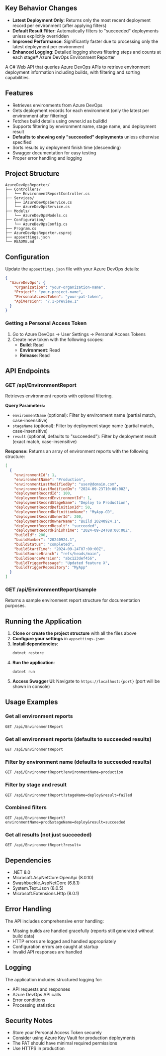 ## Key Behavior Changes

- **Latest Deployment Only**: Returns only the most recent deployment record per environment (after applying filters)
- **Default Result Filter**: Automatically filters to "succeeded" deployments unless explicitly overridden
- **Improved Performance**: Significantly faster due to processing only the latest deployment per environment
- **Enhanced Logging**: Detailed logging shows filtering steps and counts at each stage# Azure DevOps Environment Reporter

A C# Web API that queries Azure DevOps APIs to retrieve environment deployment information including builds, with filtering and sorting capabilities.

## Features

- Retrieves environments from Azure DevOps
- Gets deployment records for each environment (only the latest per environment after filtering)
- Fetches build details using owner.id as buildId
- Supports filtering by environment name, stage name, and deployment result
- **Defaults to showing only "succeeded" deployments** unless otherwise specified
- Sorts results by deployment finish time (descending)
- Swagger documentation for easy testing
- Proper error handling and logging

## Project Structure

```
AzureDevOpsReporter/
├── Controllers/
│   └── EnvironmentReportController.cs
├── Services/
│   ├── IAzureDevOpsService.cs
│   └── AzureDevOpsService.cs
├── Models/
│   └── AzureDevOpsModels.cs
├── Configuration/
│   └── AzureDevOpsConfig.cs
├── Program.cs
├── AzureDevOpsReporter.csproj
├── appsettings.json
└── README.md
```

## Configuration

Update the `appsettings.json` file with your Azure DevOps details:

```json
{
  "AzureDevOps": {
    "Organization": "your-organization-name",
    "Project": "your-project-name", 
    "PersonalAccessToken": "your-pat-token",
    "ApiVersion": "7.1-preview.1"
  }
}
```

### Getting a Personal Access Token

1. Go to Azure DevOps → User Settings → Personal Access Tokens
2. Create new token with the following scopes:
   - **Build**: Read
   - **Environment**: Read
   - **Release**: Read

## API Endpoints

### GET /api/EnvironmentReport

Retrieves environment reports with optional filtering.

**Query Parameters:**
- `environmentName` (optional): Filter by environment name (partial match, case-insensitive)
- `stageName` (optional): Filter by deployment stage name (partial match, case-insensitive)
- `result` (optional, defaults to "succeeded"): Filter by deployment result (exact match, case-insensitive)

**Response:**
Returns an array of environment reports with the following structure:

```json
[
  {
    "environmentId": 1,
    "environmentName": "Production",
    "environmentLastModifiedBy": "user@domain.com",
    "environmentLastModifiedOn": "2024-09-23T10:00:00Z",
    "deploymentRecordId": 100,
    "deploymentRecordEnvironmentId": 1,
    "deploymentRecordStageName": "Deploy to Production",
    "deploymentRecordDefinitionId": 50,
    "deploymentRecordDefinitionName": "MyApp-CD",
    "deploymentRecordOwnerId": 200,
    "deploymentRecordOwnerName": "Build 20240924.1",
    "deploymentRecordResult": "succeeded",
    "deploymentRecordFinishTime": "2024-09-24T08:00:00Z",
    "buildId": 200,
    "buildNumber": "20240924.1",
    "buildStatus": "completed",
    "buildStartTime": "2024-09-24T07:00:00Z",
    "buildSourceBranch": "refs/heads/main",
    "buildSourceVersion": "abc123def456",
    "buildTriggerMessage": "Updated feature X",
    "buildTriggerRepository": "MyApp"
  }
]
```

### GET /api/EnvironmentReport/sample

Returns a sample environment report structure for documentation purposes.

## Running the Application

1. **Clone or create the project structure** with all the files above
2. **Configure your settings** in `appsettings.json`
3. **Install dependencies**:
   ```bash
   dotnet restore
   ```
4. **Run the application**:
   ```bash
   dotnet run
   ```
5. **Access Swagger UI**: Navigate to `https://localhost:{port}` (port will be shown in console)

## Usage Examples

### Get all environment reports
```
GET /api/EnvironmentReport
```

### Get all environment reports (defaults to succeeded results)
```
GET /api/EnvironmentReport
```

### Filter by environment name (defaults to succeeded results)
```
GET /api/EnvironmentReport?environmentName=production
```

### Filter by stage and result
```
GET /api/EnvironmentReport?stageName=deploy&result=failed
```

### Combined filters
```
GET /api/EnvironmentReport?environmentName=prod&stageName=deploy&result=succeeded
```

### Get all results (not just succeeded)
```
GET /api/EnvironmentReport?result=
```

## Dependencies

- .NET 8.0
- Microsoft.AspNetCore.OpenApi (8.0.10)
- Swashbuckle.AspNetCore (6.8.1)
- System.Text.Json (8.0.5)
- Microsoft.Extensions.Http (8.0.1)

## Error Handling

The API includes comprehensive error handling:
- Missing builds are handled gracefully (reports still generated without build data)
- HTTP errors are logged and handled appropriately
- Configuration errors are caught at startup
- Invalid API responses are handled

## Logging

The application includes structured logging for:
- API requests and responses
- Azure DevOps API calls
- Error conditions
- Processing statistics

## Security Notes

- Store your Personal Access Token securely
- Consider using Azure Key Vault for production deployments
- The PAT should have minimal required permissions
- Use HTTPS in production